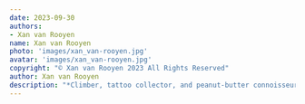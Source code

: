 ```yaml
---
date: 2023-09-30
authors:
- Xan van Rooyen
name: Xan van Rooyen
photo: 'images/xan_van-rooyen.jpg'
avatar: 'images/xan_van-rooyen.jpg'
copyright: "© Xan van Rooyen 2023 All Rights Reserved"
author: Xan van Rooyen
description: "*Climber, tattoo collector, and peanut-butter connoisseur,* ***Xan van Rooyen*** *is an autistic, non-binary storyteller from South Africa, currently living in Finland. You can find Xan’s stories in the likes of* Three-Lobed Burning Eye, Daily Science Fiction, *and* Galaxy’s Edge *among others. They have also written several novels including YA fantasy* My Name is Magic, *and adult arcanopunk novel* Silver Helix. *Xan is also part of the Sauutiverse, an African writer’s collective with their first anthology due out this November from Android Press. Feel free to say hi on [their socials](https://linktr.ee/xanvanrooyen).*"
---
```


